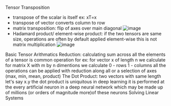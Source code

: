 Tensor Transposition
- transpose of the scalar is itself ex: xT=x
- transpose of vector converts column to row
- matrix transposition: flip of axes over main diagonal
![image](https://github.com/user-attachments/assets/a897dcd1-a14b-472a-a854-3d7a73399041)
- Hadamard product/ element-wise product: if the two tensors are same size, operations are often by default applied element-wise this is not matrix multiplication
  ![image](https://github.com/user-attachments/assets/ee903636-78cf-4b3b-9b4d-876dadab1a0a)

Basic Tensor Arithmatics
Reduction: calculating sum across all the elements of a tensor is common operation 
for ex: 
  for vector x of length n we calculate 
  for matrix X with m by n dimentions we calculate 
  0 - rows 
  1 - columns 
  all the operations can be applied with reduction along all or a selection of axes (max, min, mean, product)
The Dot Product: 
  two vectors with same length let's say x.y
 the dot product is uniquitous in deep learning it is performed at the every artificial neuron in a deep neural network which may be made up of millions (or orders of magnitude more)of these neurons 
Solving Linear Systems
